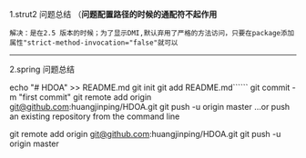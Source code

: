 1.strut2 问题总结
    （**问题配置路径的时候的通配符不起作用**
    
    解决：是在2.5 版本的时候；为了显示DMI,默认弃用了严格的方法访问，只要在package添加属性"strict-method-invocation="false"就可以
****
2.spring 问题总结
        


echo "# HDOA" >> README.md
git init
git add README.md``````
git commit -m "first commit"
git remote add origin git@github.com:huangjinping/HDOA.git
git push -u origin master
…or push an existing repository from the command line

git remote add origin git@github.com:huangjinping/HDOA.git
git push -u origin master

